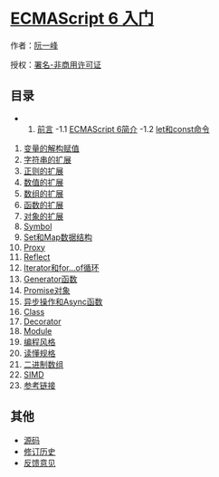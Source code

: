 # [ECMAScript 6 入门]()

作者：[阮一峰](http://www.ruanyifeng.com)

授权：<a rel="license" href="http://creativecommons.org/licenses/by-nc/4.0/">署名-非商用许可证</a>

## 目录
* 1. [前言](#README)
	-1.1 [ECMAScript 6简介](#docs/intro)
	-1.2 [let和const命令](#docs/let)
1. [变量的解构赋值](#docs/destructuring)
1. [字符串的扩展](#docs/string)
1. [正则的扩展](#docs/regex)
1. [数值的扩展](#docs/number)
1. [数组的扩展](#docs/array)
1. [函数的扩展](#docs/function)
1. [对象的扩展](#docs/object)
1. [Symbol](#docs/symbol)
1. [Set和Map数据结构](#docs/set-map)
1. [Proxy](#docs/proxy)
1. [Reflect](#docs/reflect)
1. [Iterator和for...of循环](#docs/iterator)
1. [Generator函数](#docs/generator)
1. [Promise对象](#docs/promise)
1. [异步操作和Async函数](#docs/async)
1. [Class](#docs/class)
1. [Decorator](#docs/decorator)
1. [Module](#docs/module)
1. [编程风格](#docs/style)
1. [读懂规格](#docs/spec)
1. [二进制数组](#docs/arraybuffer)
1. [SIMD](#docs/simd)
1. [参考链接](#docs/reference)

## 其他
- [源码](http://github.com/ruanyf/es6tutorial/)
- [修订历史](https://github.com/ruanyf/es6tutorial/commits/gh-pages)
- [反馈意见](https://github.com/ruanyf/es6tutorial/issues)
